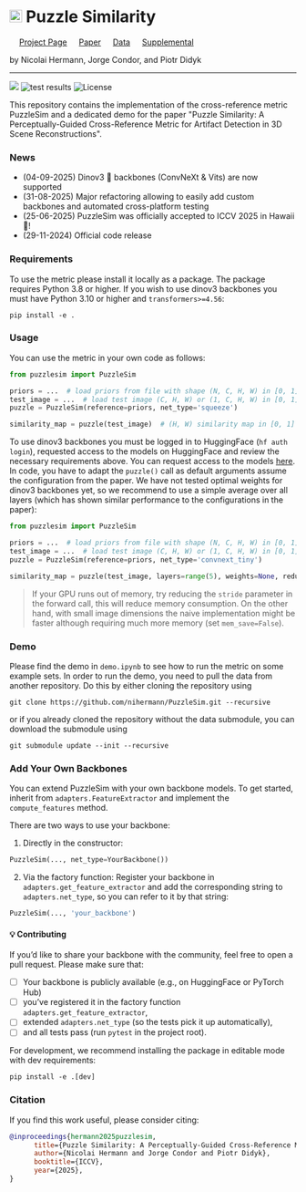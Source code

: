 # <img src="https://www.svgrepo.com/show/510149/puzzle-piece.svg" width="22"/> Puzzle Similarity

<p align="left">
  <link rel="stylesheet" href="https://cdnjs.cloudflare.com/ajax/libs/font-awesome/6.7.2/css/all.min.css">
  <img src="https://raw.githubusercontent.com/FortAwesome/Font-Awesome/6.x/svgs/solid/cube.svg" width=13 height=13> <a target="_blank" href="https://nihermann.github.io/puzzlesim/index.html">Project Page</a>
  <img src="https://raw.githubusercontent.com/FortAwesome/Font-Awesome/6.x/svgs/solid/file-pdf.svg" width=13 height=13> <a target="_blank" href="https://arxiv.org/abs/2411.17489">Paper</a>
  <img src="https://raw.githubusercontent.com/FortAwesome/Font-Awesome/6.x/svgs/solid/database.svg" width=13 height=13> <a target="_blank" href="https://huggingface.co/datasets/nihermann/annotated-3DGS-artifacts">Data</a>
  <img src="https://raw.githubusercontent.com/FortAwesome/Font-Awesome/6.x/svgs/solid/file-circle-plus.svg" width=13 height=13> <a target="_blank" href="puzzlesim/data/Puzzle_Similarity_Supplemental.pdf">Supplemental</a>
</p>

by Nicolai Hermann, Jorge Condor, and Piotr Didyk  

-----


<p align="left">
  <a target="_blank" href="https://arxiv.org/abs/2411.17489"><img src=https://img.shields.io/badge/arXiv-2411.17489-b31b1b.svg></a>
  <img src="https://github.com/nihermann/PuzzleSim/actions/workflows/tests.yml/badge.svg" alt="test results">
  <img src="https://img.shields.io/badge/license-MIT-green" alt="License">
</p>

This repository contains the implementation of the cross-reference metric PuzzleSim and a dedicated demo for the paper "Puzzle Similarity: A Perceptually-Guided Cross-Reference Metric for Artifact Detection in 3D Scene Reconstructions".

### News
- (04-09-2025) Dinov3 🦖 backbones (ConvNeXt & Vits) are now supported
- (31-08-2025) Major refactoring allowing to easily add custom backbones and automated cross-platform testing
- (25-06-2025) PuzzleSim was officially accepted to ICCV 2025 in Hawaii 🌸!
- (29-11-2024) Official code release


### Requirements
To use the metric please install it locally as a package. The package requires Python 3.8 or higher. If you wish to use dinov3 backbones you must have Python 3.10 or higher and `transformers>=4.56`:
```shell
pip install -e .
```


### Usage
You can use the metric in your own code as follows:
```python
from puzzlesim import PuzzleSim

priors = ...  # load priors from file with shape (N, C, H, W) in [0, 1]
test_image = ...  # load test image (C, H, W) or (1, C, H, W) in [0, 1]
puzzle = PuzzleSim(reference=priors, net_type='squeeze')

similarity_map = puzzle(test_image)  # (H, W) similarity map in [0, 1]
```
To use dinov3 backbones you must be logged in to HuggingFace (`hf auth login`), requested access to the models on HuggingFace and review the necessary requirements above. You can request access to the models [here](https://huggingface.co/collections/facebook/dinov3-68924841bd6b561778e31009).
In code, you have to adapt the `puzzle()` call as default arguments assume the configuration from the paper. We have not tested optimal weights for dinov3 backbones yet, so we recommend to use a simple average over all layers (which has shown similar performance to the configurations in the paper):
```python
from puzzlesim import PuzzleSim

priors = ...  # load priors from file with shape (N, C, H, W) in [0, 1]
test_image = ...  # load test image (C, H, W) or (1, C, H, W) in [0, 1]
puzzle = PuzzleSim(reference=priors, net_type='convnext_tiny')

similarity_map = puzzle(test_image, layers=range(5), weights=None, reduction='mean')  # (H, W) similarity map in [0, 1]
```
> If your GPU runs out of memory, try reducing the `stride` parameter in the forward call, this will reduce memory consumption. On the other hand, with small image dimensions the naive implementation might be faster although requiring much more memory (set `mem_save=False`).

### Demo
Please find the demo in `demo.ipynb` to see how to run the metric on some example sets. In order to run the demo, you need to pull the data from another repository. Do this by either cloning the repository using
```shell
git clone https://github.com/nihermann/PuzzleSim.git --recursive
```
or if you already cloned the repository without the data submodule, you can download the submodule using
```shell
git submodule update --init --recursive
```

### Add Your Own Backbones
You can extend PuzzleSim with your own backbone models. To get started, inherit from `adapters.FeatureExtractor` and implement the `compute_features` method.

There are two ways to use your backbone:
1. Directly in the constructor:  
```python
PuzzleSim(..., net_type=YourBackbone())
```
2. Via the factory function: Register your backbone in `adapters.get_feature_extractor` and add the corresponding string to `adapters.net_type`, so you can refer to it by that string: 
```python
PuzzleSim(..., 'your_backbone')
```

#### 💡 Contributing
If you’d like to share your backbone with the community, feel free to open a pull request. Please make sure that:
- [ ] Your backbone is publicly available (e.g., on HuggingFace or PyTorch Hub)
- [ ] you’ve registered it in the factory function `adapters.get_feature_extractor`,
- [ ] extended `adapters.net_type` (so the tests pick it up automatically),
- [ ] and all tests pass (run `pytest` in the project root).

For development, we recommend installing the package in editable mode with dev requirements:
```shell
pip install -e .[dev]
```

### Citation
If you find this work useful, please consider citing:
```bibtex
@inproceedings{hermann2025puzzlesim,
      title={Puzzle Similarity: A Perceptually-Guided Cross-Reference Metric for Artifact Detection in 3D Scene Reconstructions},
      author={Nicolai Hermann and Jorge Condor and Piotr Didyk},
      booktitle={ICCV},
      year={2025},
}
```
